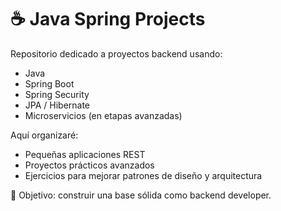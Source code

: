 
# ☕ Java Spring Projects

Repositorio dedicado a proyectos backend usando:
- Java
- Spring Boot
- Spring Security
- JPA / Hibernate
- Microservicios (en etapas avanzadas)

Aquí organizaré:
- Pequeñas aplicaciones REST
- Proyectos prácticos avanzados
- Ejercicios para mejorar patrones de diseño y arquitectura

🚀 Objetivo: construir una base sólida como backend developer.

